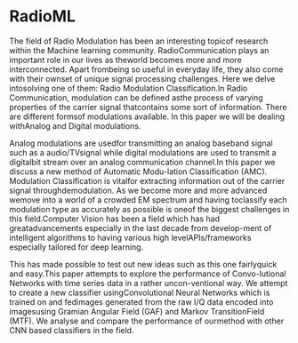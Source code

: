 # RadioML
The field of Radio Modulation has been an interesting topicof  research  within  the  Machine  learning  community.  RadioCommunication  plays  an  important  role  in  our  lives  as  theworld  becomes  more  and  more  interconnected.  Apart  frombeing so useful in everyday life, they also come with their ownset of unique signal processing challenges. Here we delve intosolving one of them: Radio Modulation Classification.In  Radio  Communication,  modulation  can  be  defined  asthe  process  of  varying  properties  of  the  carrier  signal  thatcontains  some  sort  of  information.  There  are  different  formsof modulations available. In this paper we will be dealing withAnalog and Digital modulations.

Analog modulations are usedfor transmitting an analog baseband signal such as a audio/TVsignal while digital modulations are used to transmit a digitalbit stream over an analog communication channel.In this paper we discuss a new method of Automatic Modu-lation Classification (AMC). Modulation Classification is vitalfor  extracting  information  out  of  the  carrier  signal  throughdemodulation.  As  we  become  more  and  more  advanced  wemove into a world of a crowded EM spectrum and having toclassify each modulation type as accurately as possible is oneof the biggest challenges in this field.Computer  Vision  has  been  a  field  which  has  had  greatadvancements  especially  in  the  last  decade  from  develop-ment  of  intelligent  algorithms  to  having  various  high  levelAPIs/frameworks  especially  tailored  for  deep  learning.  

This has made possible to test out new ideas such as this one fairlyquick and easy.This  paper  attempts  to  explore  the  performance  of  Convo-lutional  Networks  with  time  series  data  in  a  rather  uncon-ventional  way.  We  attempt  to  create  a  new  classifier  usingConvolutional  Neural  Networks  which  is  trained  on  and  fedimages generated from the raw I/Q data encoded into imagesusing  Gramian  Angular  Field  (GAF)  and  Markov  TransitionField (MTF). We analyse and compare the performance of ourmethod with other CNN based classifiers in the field.
